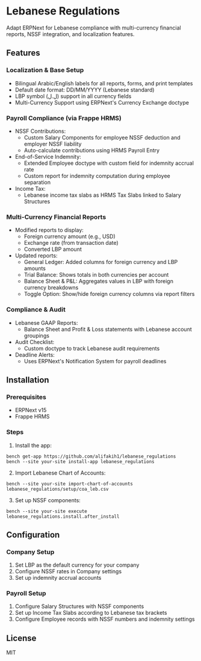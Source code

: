 # Lebanese Regulations

Adapt ERPNext for Lebanese compliance with multi-currency financial reports, NSSF integration, and localization features.

## Features

### Localization & Base Setup

- Bilingual Arabic/English labels for all reports, forms, and print templates
- Default date format: DD/MM/YYYY (Lebanese standard)
- LBP symbol (ل.ل) support in all currency fields
- Multi-Currency Support using ERPNext's Currency Exchange doctype

### Payroll Compliance (via Frappe HRMS)

- NSSF Contributions:
  - Custom Salary Components for employee NSSF deduction and employer NSSF liability
  - Auto-calculate contributions using HRMS Payroll Entry
- End-of-Service Indemnity:
  - Extended Employee doctype with custom field for indemnity accrual rate
  - Custom report for indemnity computation during employee separation
- Income Tax:
  - Lebanese income tax slabs as HRMS Tax Slabs linked to Salary Structures

### Multi-Currency Financial Reports

- Modified reports to display:
  - Foreign currency amount (e.g., USD)
  - Exchange rate (from transaction date)
  - Converted LBP amount
- Updated reports:
  - General Ledger: Added columns for foreign currency and LBP amounts
  - Trial Balance: Shows totals in both currencies per account
  - Balance Sheet & P&L: Aggregates values in LBP with foreign currency breakdowns
  - Toggle Option: Show/hide foreign currency columns via report filters

### Compliance & Audit

- Lebanese GAAP Reports:
  - Balance Sheet and Profit & Loss statements with Lebanese account groupings
- Audit Checklist:
  - Custom doctype to track Lebanese audit requirements
- Deadline Alerts:
  - Uses ERPNext's Notification System for payroll deadlines

## Installation

### Prerequisites

- ERPNext v15
- Frappe HRMS

### Steps

1. Install the app:

```
bench get-app https://github.com/alifakih1/lebanese_regulations
bench --site your-site install-app lebanese_regulations
```

2. Import Lebanese Chart of Accounts:

```
bench --site your-site import-chart-of-accounts lebanese_regulations/setup/coa_leb.csv
```

3. Set up NSSF components:

```
bench --site your-site execute lebanese_regulations.install.after_install
```

## Configuration

### Company Setup

1. Set LBP as the default currency for your company
2. Configure NSSF rates in Company settings
3. Set up indemnity accrual accounts

### Payroll Setup

1. Configure Salary Structures with NSSF components
2. Set up Income Tax Slabs according to Lebanese tax brackets
3. Configure Employee records with NSSF numbers and indemnity settings

## License

MIT
